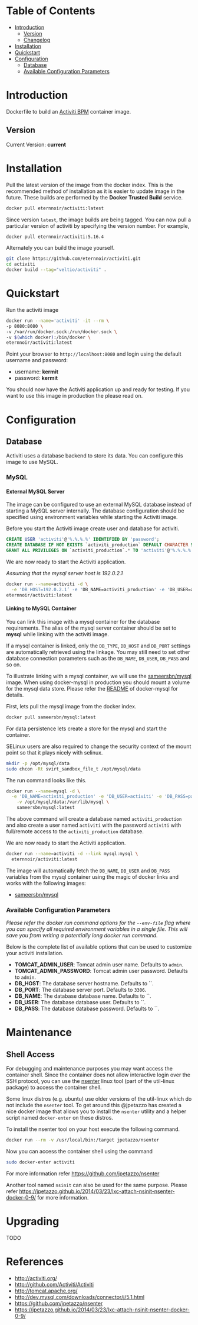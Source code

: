# Table of Contents
- [Introduction](#introduction)
    - [Version](#version)
    - [Changelog](Changelog.md)
- [Installation](#installation)
- [Quickstart](#quickstart)
- [Configuration](#configuration)
  - [Database](#database)
  - [Available Configuration Parameters](#available-configuration-parameters)

# Introduction

Dockerfile to build an [Activiti BPM](#http://www.activiti.org/) container image.

## Version

Current Version: **current**

# Installation

Pull the latest version of the image from the docker index. This is the recommended method of installation as it is easier to update image in the future. These builds are performed by the **Docker Trusted Build** service.

```bash
docker pull eternnoir/activiti:latest
```

Since version `latest`, the image builds are being tagged. You can now pull a particular version of activiti by specifying the version number. For example,

```bash
docker pull eternnoir/activiti:5.16.4
```

Alternately you can build the image yourself.

```bash
git clone https://github.com/eternnoir/activiti.git
cd activiti
docker build --tag="veltio/activiti" .
```

# Quickstart

Run the activiti image

```bash
docker run --name='activiti' -it --rm \
-p 8080:8080 \
-v /var/run/docker.sock:/run/docker.sock \
-v $(which docker):/bin/docker \
eternnoir/activiti:latest
```

Point your browser to `http://localhost:8080` and login using the default username and password:

* username: **kermit**
* password: **kermit**

You should now have the Activiti application up and ready for testing. If you want to use this image in production the please read on.


# Configuration

## Database

Activiti uses a database backend to store its data. You can configure this image to use MySQL.

### MySQL

#### External MySQL Server

The image can be configured to use an external MySQL database instead of starting a MySQL server internally. The database configuration should be specified using environment variables while starting the Activiti image.

Before you start the Activiti image create user and database for activiti.

```sql
CREATE USER 'activiti'@'%.%.%.%' IDENTIFIED BY 'password';
CREATE DATABASE IF NOT EXISTS `activiti_production` DEFAULT CHARACTER SET `utf8` COLLATE `utf8_unicode_ci`;
GRANT ALL PRIVILEGES ON `activiti_production`.* TO 'activiti'@'%.%.%.%';
```

We are now ready to start the Activiti application.

*Assuming that the mysql server host is 192.0.2.1*

```bash
docker run --name=activiti -d \
  -e 'DB_HOST=192.0.2.1’ -e 'DB_NAME=activiti_production' -e 'DB_USER=activiti’ -e 'DB_PASS=password' \
eternnoir/activiti:latest
```

#### Linking to MySQL Container

You can link this image with a mysql container for the database requirements. The alias of the mysql server container should be set to **mysql** while linking with the activiti image.

If a mysql container is linked, only the `DB_TYPE`, `DB_HOST` and `DB_PORT` settings are automatically retrieved using the linkage. You may still need to set other database connection parameters such as the `DB_NAME`, `DB_USER`, `DB_PASS` and so on.

To illustrate linking with a mysql container, we will use the [sameersbn/mysql](https://github.com/sameersbn/docker-mysql) image. When using docker-mysql in production you should mount a volume for the mysql data store. Please refer the [README](https://github.com/sameersbn/docker-mysql/blob/master/README.md) of docker-mysql for details.

First, lets pull the mysql image from the docker index.

```bash
docker pull sameersbn/mysql:latest
```

For data persistence lets create a store for the mysql and start the container.

SELinux users are also required to change the security context of the mount point so that it plays nicely with selinux.

```bash
mkdir -p /opt/mysql/data
sudo chcon -Rt svirt_sandbox_file_t /opt/mysql/data
```

The run command looks like this.

```bash
docker run --name=mysql -d \
  -e 'DB_NAME=activiti_production' -e 'DB_USER=activiti' -e 'DB_PASS=password' \
	-v /opt/mysql/data:/var/lib/mysql \
	sameersbn/mysql:latest
```

The above command will create a database named `activiti_production` and also create a user named `activiti` with the password `activiti` with full/remote access to the `activiti_production` database.

We are now ready to start the Activiti application.

```bash
docker run --name=activiti -d --link mysql:mysql \
  eternnoir/activiti:latest
```

The image will automatically fetch the `DB_NAME`, `DB_USER` and `DB_PASS` variables from the mysql container using the magic of docker links and works with the following images:
 - [sameersbn/mysql](https://registry.hub.docker.com/u/sameersbn/mysql/)

### Available Configuration Parameters

*Please refer the docker run command options for the `--env-file` flag where you can specify all required environment variables in a single file. This will save you from writing a potentially long docker run command.*

Below is the complete list of available options that can be used to customize your activiti installation.

- **TOMCAT_ADMIN_USER**: Tomcat admin user name. Defaults to `admin`.
- **TOMCAT_ADMIN_PASSWORD**: Tomcat admin user password. Defaults to `admin`.
- **DB_HOST**: The database server hostname. Defaults to ``.
- **DB_PORT**: The database server port. Defaults to `3306`.
- **DB_NAME**: The database database name. Defaults to ``.
- **DB_USER**: The database database user. Defaults to ``.
- **DB_PASS**: The database database password. Defaults to ``.

# Maintenance

## Shell Access

For debugging and maintenance purposes you may want access the container shell. Since the container does not allow interactive login over the SSH protocol, you can use the [nsenter](http://man7.org/linux/man-pages/man1/nsenter.1.html) linux tool (part of the util-linux package) to access the container shell.

Some linux distros (e.g. ubuntu) use older versions of the util-linux which do not include the `nsenter` tool. To get around this @jpetazzo has created a nice docker image that allows you to install the `nsenter` utility and a helper script named `docker-enter` on these distros.

To install the nsenter tool on your host execute the following command.

```bash
docker run --rm -v /usr/local/bin:/target jpetazzo/nsenter
```

Now you can access the container shell using the command

```bash
sudo docker-enter activiti
```

For more information refer https://github.com/jpetazzo/nsenter

Another tool named `nsinit` can also be used for the same purpose. Please refer https://jpetazzo.github.io/2014/03/23/lxc-attach-nsinit-nsenter-docker-0-9/ for more information.

# Upgrading

TODO

# References

* http://activiti.org/
* http://github.com/Activiti/Activiti
* http://tomcat.apache.org/
* http://dev.mysql.com/downloads/connector/j/5.1.html
* https://github.com/jpetazzo/nsenter
* https://jpetazzo.github.io/2014/03/23/lxc-attach-nsinit-nsenter-docker-0-9/
